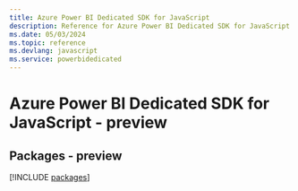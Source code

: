 ```yaml
---
title: Azure Power BI Dedicated SDK for JavaScript
description: Reference for Azure Power BI Dedicated SDK for JavaScript
ms.date: 05/03/2024
ms.topic: reference
ms.devlang: javascript
ms.service: powerbidedicated
---
```

# Azure Power BI Dedicated SDK for JavaScript - preview
## Packages - preview
[!INCLUDE [packages](power-bi-dedicated-index.md)]